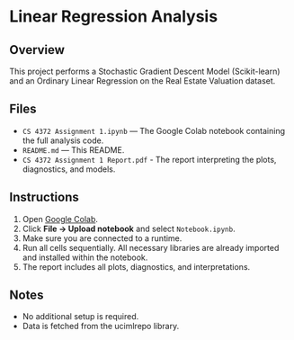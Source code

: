 # Linear Regression Analysis

## Overview
This project performs a Stochastic Gradient Descent Model (Scikit-learn) and an Ordinary Linear Regression on the Real Estate Valuation dataset.

## Files
- `CS 4372 Assignment 1.ipynb` — The Google Colab notebook containing the full analysis code.
- `README.md` — This README.
- `CS 4372 Assignment 1 Report.pdf` - The report interpreting the plots, diagnostics, and models.

## Instructions
1. Open [Google Colab](https://colab.research.google.com/).
2. Click **File → Upload notebook** and select `Notebook.ipynb`.
3. Make sure you are connected to a runtime.
4. Run all cells sequentially. All necessary libraries are already imported and installed within the notebook.
5. The report includes all plots, diagnostics, and interpretations.

## Notes
- No additional setup is required.
- Data is fetched from the ucimlrepo library.
